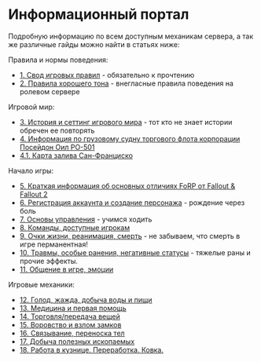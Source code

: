 # Информационный портал

Подробную информацию по всем доступным механикам сервера, а так же различные гайды можно найти в статьях ниже:

Правила и нормы поведения:
- [1. Свод игровых правил](/info/rules/) - обязательно к прочтению
- [2. Правила хорошего тона](/info/rp/rp1) - внегласные правила поведения на ролевом сервере

Игровой мир:
- [3. История и сеттинг игрового мира](/info/lore/) - тот кто не знает истории обречен ее повторять
- [4. Информация по грузовому судну торгового флота корпорации Посейдон Оил PO-501](/info/poseidon/)
- [4.1. Карта залива Сан-Франциско](/info/map)

Начало игры:
- [5. Краткая информация об основных отличиях FoRP от Fallout & Fallout 2](/info/intro1)
- [6. Регистрация аккаунта и создание персонажа](/info/start/) - рождение через боль
- [7. Основы управления](/info/basics) - учимся ходить
- [8. Команды, доступные игрокам](/info/keys)
- [9. Очки жизни, реанимация, cмерть](/info/hp) - не забываем, что смерть в игре перманентная!
- [10. Травмы, особые ранения, негативные статусы](/info/status) - тяжелые раны и прочие эффекты.
- [11. Общение в игре, эмоции](/info/chat)

Игровые механики:
- [12. Голод, жажда, добыча воды и пищи](/info/hunger/)
- [13. Медицина и первая помощь](/info/medicine/)
- [14. Торговля/передача вещей](/info/trading)
- [15. Воровство и взлом замков](/info/thief)
- [16. Связывание, переноска тел](/info/bondage)
- [17. Добыча полезных ископаемых](/info/mining)
- [18. Работа в кузнице. Переработка. Ковка.](/info/smelting)


